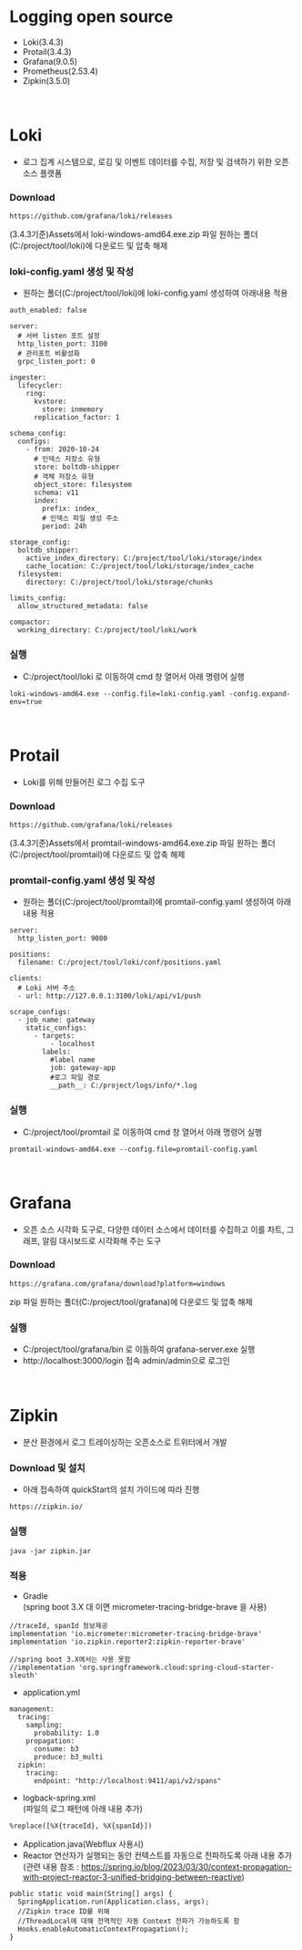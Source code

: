 # Logging open source
+ Loki(3.4.3)
+ Protail(3.4.3)
+ Grafana(9.0.5)
+ Prometheus(2.53.4)
+ Zipkin(3.5.0)
<br>


# Loki
+ 로그 집계 시스템으로, 로깅 및 이벤트 데이터를 수집, 저장 및 검색하기 위한 오픈 소스 플랫폼
  
### Download
<pre><code>https://github.com/grafana/loki/releases</code></pre>
(3.4.3기준)Assets에서 loki-windows-amd64.exe.zip 파일 원하는 폴더(C:/project/tool/loki)에 다운로드 및 압축 해제

### loki-config.yaml 생성 및 작성
+ 원하는 폴더(C:/project/tool/loki)에 loki-config.yaml 생성하여 아래내용 적용 
<pre><code>auth_enabled: false

server:
  # 서버 listen 포트 설정
  http_listen_port: 3100
  # 관리포트 비활성화
  grpc_listen_port: 0

ingester:
  lifecycler:
    ring:
      kvstore:
        store: inmemory
      replication_factor: 1

schema_config:
  configs:
    - from: 2020-10-24
      # 인덱스 저장소 유형
      store: boltdb-shipper
      # 객체 저장소 유형
      object_store: filesystem
      schema: v11
      index:
        prefix: index_
        # 인덱스 파일 생성 주소
        period: 24h

storage_config:
  boltdb_shipper:
    active_index_directory: C:/project/tool/loki/storage/index
    cache_location: C:/project/tool/loki/storage/index_cache
  filesystem:
    directory: C:/project/tool/loki/storage/chunks

limits_config:
  allow_structured_metadata: false

compactor:
  working_directory: C:/project/tool/loki/work</code></pre>
  
### 실행
+ C:/project/tool/loki 로 이동하여 cmd 창 열어서 아래 명령어 실행
<pre><code>loki-windows-amd64.exe --config.file=loki-config.yaml -config.expand-env=true</code></pre>
<br>


# Protail
+ Loki를 위해 만들어진 로그 수집 도구

### Download
<pre><code>https://github.com/grafana/loki/releases</code></pre>
(3.4.3기준)Assets에서 promtail-windows-amd64.exe.zip 파일 원하는 폴더(C:/project/tool/promtail)에 다운로드 및 압축 해제

### promtail-config.yaml 생성 및 작성
+ 원하는 폴더(C:/project/tool/promtail)에 promtail-config.yaml 생성하여 아래내용 적용
<pre><code>server:
  http_listen_port: 9080

positions:
  filename: C:/project/tool/loki/conf/positions.yaml

clients:
  # Loki 서버 주소
  - url: http://127.0.0.1:3100/loki/api/v1/push

scrape_configs:
  - job_name: gateway
    static_configs:
      - targets:
          - localhost
        labels:
          #label name
          job: gateway-app
          #로그 파일 경로
          __path__: C:/project/logs/info/*.log</code></pre>

### 실행
+ C:/project/tool/promtail 로 이동하여 cmd 창 열어서 아래 명령어 실행
<pre><code>promtail-windows-amd64.exe --config.file=promtail-config.yaml</code></pre>
<br>


# Grafana
+ 오픈 소스 시각화 도구로, 다양한 데이터 소스에서 데이터를 수집하고 이를 차트, 그래프, 알림 대시보드로 시각화해 주는 도구
  
### Download
<pre><code>https://grafana.com/grafana/download?platform=windows</code></pre>
zip 파일 원하는 폴더(C:/project/tool/grafana)에 다운로드 및 압축 해제

### 실행
+ C:/project/tool/grafana/bin 로 이동하여 grafana-server.exe 실행
+ http://localhost:3000/login 접속 admin/admin으로 로그인
<br>


# Zipkin
+ 분산 환경에서 로그 트레이싱하는 오픈소스로 트위터에서 개발

### Download 및 설치
+ 아래 접속하여 quickStart의 설치 가이드에 따라 진행
<pre><code>https://zipkin.io/</code></pre>

### 실행
<pre><code>java -jar zipkin.jar</code></pre>

### 적용
+ Gradle
<br>(spring boot 3.X 대 이면 micrometer-tracing-bridge-brave 을 사용)
<pre><code>//traceId, spanId 정보제공
implementation 'io.micrometer:micrometer-tracing-bridge-brave'
implementation 'io.zipkin.reporter2:zipkin-reporter-brave'

//spring boot 3.X에서는 사용 못함
//implementation 'org.springframework.cloud:spring-cloud-starter-sleuth'</code></pre>

+ application.yml
<pre><code>management:
  tracing:
    sampling:
      probability: 1.0
    propagation:
      consume: b3
      produce: b3_multi
  zipkin:
    tracing:
      endpoint: "http://localhost:9411/api/v2/spans"</code></pre>
      
+ logback-spring.xml
<br>(파일의 로그 패턴에 아래 내용 추가)  
<pre><code>%replace([%X{traceId}, %X{spanId}])</code></pre>

+ Application.java(Webflux 사용시)
+ Reactor 연산자가 실행되는 동안 컨텍스트를 자동으로 전파하도록 아래 내용 추가
<br>(관련 내용 참조 : https://spring.io/blog/2023/03/30/context-propagation-with-project-reactor-3-unified-bridging-between-reactive)
<pre><code>public static void main(String[] args) {
  SpringApplication.run(Application.class, args);
  //Zipkin trace ID를 위해
  //ThreadLocal에 대해 전역적인 자동 Context 전파가 가능하도록 함
  Hooks.enableAutomaticContextPropagation();
}</code></pre>
